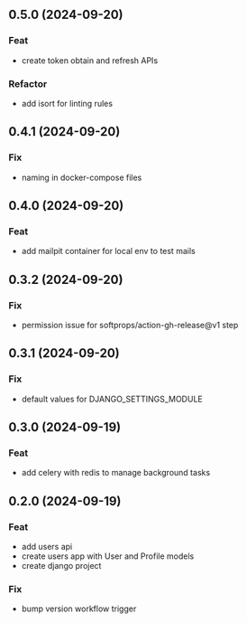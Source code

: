 ## 0.5.0 (2024-09-20)

### Feat

- create token obtain and refresh APIs

### Refactor

- add isort for linting rules

## 0.4.1 (2024-09-20)

### Fix

- naming in docker-compose files

## 0.4.0 (2024-09-20)

### Feat

- add mailpit container for local env to test mails

## 0.3.2 (2024-09-20)

### Fix

- permission issue for softprops/action-gh-release@v1 step

## 0.3.1 (2024-09-20)

### Fix

- default values for DJANGO_SETTINGS_MODULE

## 0.3.0 (2024-09-19)

### Feat

- add celery with redis to manage background tasks

## 0.2.0 (2024-09-19)

### Feat

- add users api
- create users app with User and Profile models
- create django project

### Fix

- bump version workflow trigger
